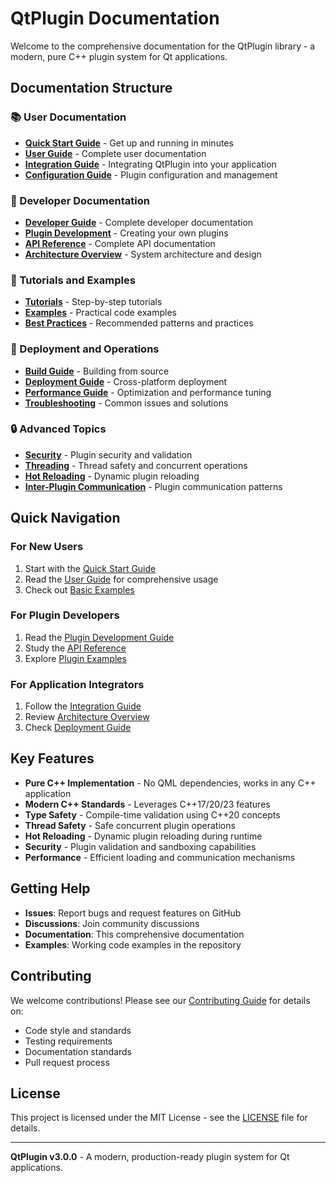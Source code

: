 # QtPlugin Documentation

Welcome to the comprehensive documentation for the QtPlugin library - a modern, pure C++ plugin system for Qt applications.

## Documentation Structure

### 📚 User Documentation

- **[Quick Start Guide](user-guide/quick-start.md)** - Get up and running in minutes
- **[User Guide](user-guide/README.md)** - Complete user documentation
- **[Integration Guide](user-guide/integration.md)** - Integrating QtPlugin into your application
- **[Configuration Guide](user-guide/configuration.md)** - Plugin configuration and management

### 🔧 Developer Documentation

- **[Developer Guide](developer-guide/README.md)** - Complete developer documentation
- **[Plugin Development](developer-guide/plugin-development.md)** - Creating your own plugins
- **[API Reference](api/README.md)** - Complete API documentation
- **[Architecture Overview](architecture/README.md)** - System architecture and design

### 📖 Tutorials and Examples

- **[Tutorials](tutorials/README.md)** - Step-by-step tutorials
- **[Examples](examples/README.md)** - Practical code examples
- **[Best Practices](best-practices/README.md)** - Recommended patterns and practices

### 🚀 Deployment and Operations

- **[Build Guide](build/README.md)** - Building from source
- **[Deployment Guide](deployment/README.md)** - Cross-platform deployment
- **[Performance Guide](performance/README.md)** - Optimization and performance tuning
- **[Troubleshooting](troubleshooting/README.md)** - Common issues and solutions

### 🔒 Advanced Topics

- **[Security](security/README.md)** - Plugin security and validation
- **[Threading](threading/README.md)** - Thread safety and concurrent operations
- **[Hot Reloading](hot-reloading/README.md)** - Dynamic plugin reloading
- **[Inter-Plugin Communication](communication/README.md)** - Plugin communication patterns

## Quick Navigation

### For New Users

1. Start with the [Quick Start Guide](user-guide/quick-start.md)
2. Read the [User Guide](user-guide/README.md) for comprehensive usage
3. Check out [Basic Examples](examples/basic/README.md)

### For Plugin Developers

1. Read the [Plugin Development Guide](developer-guide/plugin-development.md)
2. Study the [API Reference](api/README.md)
3. Explore [Plugin Examples](examples/plugins/README.md)

### For Application Integrators

1. Follow the [Integration Guide](user-guide/integration.md)
2. Review [Architecture Overview](architecture/README.md)
3. Check [Deployment Guide](deployment/README.md)

## Key Features

- **Pure C++ Implementation** - No QML dependencies, works in any C++ application
- **Modern C++ Standards** - Leverages C++17/20/23 features
- **Type Safety** - Compile-time validation using C++20 concepts
- **Thread Safety** - Safe concurrent plugin operations
- **Hot Reloading** - Dynamic plugin reloading during runtime
- **Security** - Plugin validation and sandboxing capabilities
- **Performance** - Efficient loading and communication mechanisms

## Getting Help

- **Issues**: Report bugs and request features on GitHub
- **Discussions**: Join community discussions
- **Documentation**: This comprehensive documentation
- **Examples**: Working code examples in the repository

## Contributing

We welcome contributions! Please see our [Contributing Guide](../CONTRIBUTING.md) for details on:

- Code style and standards
- Testing requirements
- Documentation standards
- Pull request process

## License

This project is licensed under the MIT License - see the [LICENSE](../LICENSE) file for details.

---

**QtPlugin v3.0.0** - A modern, production-ready plugin system for Qt applications.
